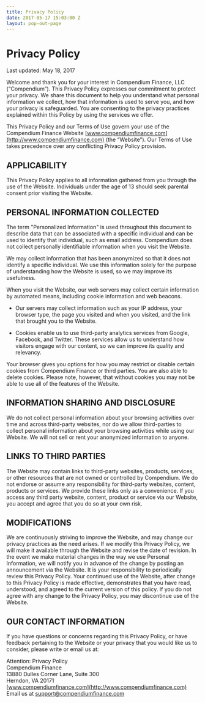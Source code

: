 ```yaml
---
title: Privacy Policy
date: 2017-05-17 15:03:00 Z
layout: pop-out-page
---
```


# Privacy Policy

Last updated: May 18, 2017

Welcome and thank you for your interest in Compendium Finance, LLC (“Compendium”). This Privacy Policy expresses our commitment to protect your privacy. We share this document to help you understand what personal information we collect, how that information is used to serve you, and how your privacy is safeguarded. You are consenting to the privacy practices explained within this Policy by using the services we offer.


This Privacy Policy and our Terms of Use govern your use of the Compendium Finance Website [www.compendiumfinance.com](http://www.compendiumfinance.com)  (the “Website”). Our Terms of Use takes precedence over any conflicting Privacy Policy provision.

## APPLICABILITY
This Privacy Policy applies to all information gathered from you through the use of the Website. Individuals under the age of 13 should seek parental consent prior visiting the Website.

## PERSONAL INFORMATION COLLECTED
The term "Personalized Information" is used throughout this document to describe data that can be associated with a specific individual and can be used to identify that individual, such as email address. Compendium does not collect personally identifiable information when you visit the Website.

We may collect information that has been anonymized so that it does not identify a specific individual. We use this information solely for the purpose of understanding how the Website is used, so we may improve its usefulness.

When you visit the Website, our web servers may collect certain information by automated means, including cookie information and web beacons.

* Our servers may collect information such as your IP address, your browser type, the page you visited and when you visited, and the link that brought you to the Website.

* Cookies enable us to use third-party analytics services from Google, Facebook, and Twitter. These services allow us to understand how visitors engage with our content, so we can improve its quality and relevancy.

Your browser gives you options for how you may restrict or disable certain cookies from Compendium Finance or third parties. You are also able to delete cookies. Please note, however, that without cookies you may not be able to use all of the features of the Website.

## INFORMATION SHARING AND DISCLOSURE
We do not collect personal information about your browsing activities over time and across third-party websites, nor do we allow third-parties to collect personal information about your browsing activities while using our Website. We will not sell or rent your anonymized information to anyone.

## LINKS TO THIRD PARTIES
The Website may contain links to third-party websites, products, services, or other resources that are not owned or controlled by Compendium. We do not endorse or assume any responsibility for third-party websites, content, products or services. We provide these links only as a convenience. If you access any third party website, content, product or service via our Website, you accept and agree that you do so at your own risk.

## MODIFICATIONS
We are continuously striving to improve the Website, and may change our privacy practices as the need arises. If we modify this Privacy Policy, we will make it available through the Website and revise the date of revision. In the event we make material changes in the way we use Personal Information, we will notify you in advance of the change by posting an announcement via the Website. It is your responsibility to periodically review this Privacy Policy. Your continued use of the Website, after change to this Privacy Policy is made effective, demonstrates that you have read, understood, and agreed to the current version of this policy. If you do not agree with any change to the Privacy Policy, you may discontinue use of the Website.

## OUR CONTACT INFORMATION
If you have questions or concerns regarding this Privacy Policy, or have feedback pertaining to the Website or your privacy that you would like us to consider, please write or email us at:

Attention: Privacy Policy   
Compendium Finance   
13880 Dulles Corner Lane, Suite 300   
Herndon, VA 20171   
[www.compendiumfinance.com](http://www.compendiumfinance.com)   
Email us at [support@compendiumfinance.com](mailto:support@compendiumfinance.com)





